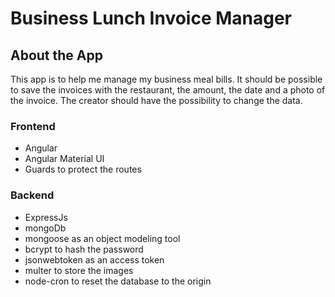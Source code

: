 # Business Lunch Invoice Manager

## About the App

This app is to help me manage my business meal bills.
It should be possible to save the invoices with the restaurant, the amount, the date and a photo of the invoice. The creator should have the possibility to change the data. 

### Frontend
- Angular
- Angular Material UI
- Guards to protect the routes

### Backend
- ExpressJs
- mongoDb
- mongoose as an object modeling tool
- bcrypt to hash the password
- jsonwebtoken as an access token
- multer to store the images
- node-cron to reset the database to the origin

